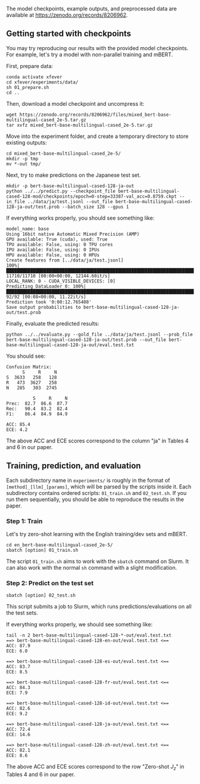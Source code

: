 The model checkpoints, example outputs, and preprocessed data are available at https://zenodo.org/records/8206962.

## Getting started with checkpoints

You may try reproducing our results with the provided model checkpoints. For example, let's try a model with non-parallel training and mBERT.

First, prepare data:
```shell
conda activate xfever
cd xfever/experiments/data/
sh 01_prepare.sh
cd ..
```

Then, download a model checkpoint and uncompress it:
```shell
wget https://zenodo.org/records/8206962/files/mixed_bert-base-multilingual-cased_2e-5.tar.gz
tar xvfz mixed_bert-base-multilingual-cased_2e-5.tar.gz
```

Move into the experiment folder, and create a temporary directory to store existing outputs:
```shell
cd mixed_bert-base-multilingual-cased_2e-5/
mkdir -p tmp
mv *-out tmp/
```

Next, try to make predictions on the Japanese test set.
```shell
mkdir -p bert-base-multilingual-cased-128-ja-out
python ../../predict.py --checkpoint_file bert-base-multilingual-cased-128-mod/checkpoints/epoch=0-step=33387-val_acc=0.8759.ckpt --in_file ../data/ja/test.jsonl --out_file bert-base-multilingual-cased-128-ja-out/test.prob --batch_size 128 --gpus 1
```

If everything works properly, you should see something like:
```shell
model_name: base
Using 16bit native Automatic Mixed Precision (AMP)
GPU available: True (cuda), used: True
TPU available: False, using: 0 TPU cores
IPU available: False, using: 0 IPUs
HPU available: False, using: 0 HPUs
Create features from [../data/ja/test.jsonl]
100%|██████████████████████████████████████████████████████████████████████████████████████████████████| 11710/11710 [00:00<00:00, 12144.60it/s]
LOCAL_RANK: 0 - CUDA_VISIBLE_DEVICES: [0]
Predicting DataLoader 0: 100%|██████████████████████████████████████████████████████████████████████████████████| 92/92 [00:08<00:00, 11.22it/s]
Prediction took '0:00:12.765408'
Save output probabilities to bert-base-multilingual-cased-128-ja-out/test.prob
```

Finally, evaluate the predicted results:
```shell
python ../../evaluate.py --gold_file ../data/ja/test.jsonl --prob_file bert-base-multilingual-cased-128-ja-out/test.prob --out_file bert-base-multilingual-cased-128-ja-out/eval.test.txt
```

You should see:
```shell
Confusion Matrix:
      S     R     N
S  3633   258   128
R   473  3627   258
N   285   303  2745

          S     R     N
Prec:  82.7  86.6  87.7
Rec:   90.4  83.2  82.4
F1:    86.4  84.9  84.9

ACC: 85.4
ECE: 4.2
```

The above ACC and ECE scores correspond to the column "ja" in Tables 4 and 6 in our paper.


## Training, prediction, and evaluation

Each subdirectory name in `experiments/` is roughly in the format of `[method]_[llm]_[params]`, which will be parsed by the scripts inside it. Each subdirectory contains ordered scripts: `01_train.sh` and `02_test.sh`. 
If you run them sequentially, you should be able to reproduce the results in the paper.


### Step 1: Train

Let's try zero-shot learning with the English training/dev sets and mBERT.
```shell
cd en_bert-base-multilingual-cased_2e-5/
sbatch [option] 01_train.sh
```

The script `01_train.sh` aims to work with the `sbatch` command on Slurm.
It can also work with the normal `sh` command with a slight modification.

### Step 2: Predict on the test set

```shell
sbatch [option] 02_test.sh
```
This script submits a job to Slurm, which runs predictions/evaluations on all the test sets.

If everything works properly, we should see something like:
```
tail -n 2 bert-base-multilingual-cased-128-*-out/eval.test.txt
==> bert-base-multilingual-cased-128-en-out/eval.test.txt <==
ACC: 87.9
ECE: 6.0

==> bert-base-multilingual-cased-128-es-out/eval.test.txt <==
ACC: 83.7
ECE: 8.5

==> bert-base-multilingual-cased-128-fr-out/eval.test.txt <==
ACC: 84.3
ECE: 7.9

==> bert-base-multilingual-cased-128-id-out/eval.test.txt <==
ACC: 82.6
ECE: 9.2

==> bert-base-multilingual-cased-128-ja-out/eval.test.txt <==
ACC: 72.4
ECE: 14.6

==> bert-base-multilingual-cased-128-zh-out/eval.test.txt <==
ACC: 82.1
ECE: 8.6

```
The above ACC and ECE scores correspond to the row "Zero-shot $J_z$"  in Tables 4 and 6 in our paper.
